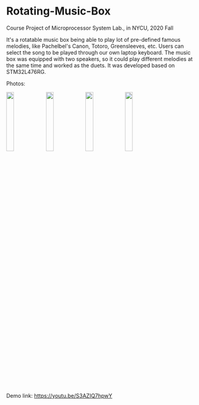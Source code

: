 # Rotating-Music-Box
Course Project of Microprocessor System Lab., in NYCU, 2020 Fall

It's a rotatable music box being able to play lot of pre-defined famous melodies, like Pachelbel's Canon, Totoro, Greensleeves, etc. Users can select the song to be played  through our own laptop keyboard. The music box was equipped with two speakers, so it could play different melodies at the same time and worked as the duets. It was developed based on STM32L476RG.

Photos: 

<img src="https://user-images.githubusercontent.com/63232667/212116813-7910c635-b354-4335-97c5-16ae97704442.JPG" width=20% height=20%>  <img src="https://user-images.githubusercontent.com/63232667/212116894-9d5c430d-c309-46ef-bef3-ab38bfe47872.JPG" width=20% height=20%>  <img src="https://user-images.githubusercontent.com/63232667/212116923-f1d738e0-ad91-43e3-a1ff-58aefc203892.JPG" width=20% height=20%>  <img src="https://user-images.githubusercontent.com/63232667/212116928-95a1892c-a00d-435c-a9db-6e01a9df2a7d.JPG" width=20% height=20%>


Demo link: https://youtu.be/S3AZIQ7hpwY
